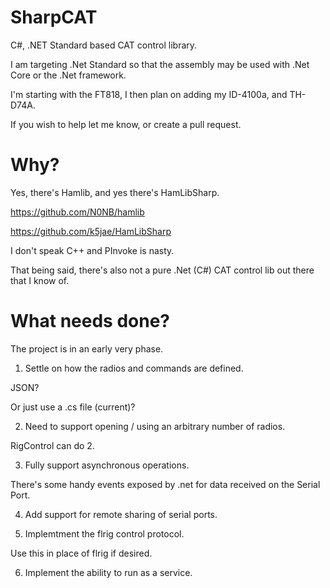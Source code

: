 # SharpCAT
C#, .NET Standard based CAT control library.

I am targeting .Net Standard so that the assembly may be used with .Net Core or the .Net framework.

I'm starting with the FT818, I then plan on adding my ID-4100a, and TH-D74A.

If you wish to help let me know, or create a pull request.

# Why?
Yes, there's Hamlib, and yes there's HamLibSharp.

https://github.com/N0NB/hamlib

https://github.com/k5jae/HamLibSharp

I don't speak C++ and PInvoke is nasty.

That being said, there's also not a pure .Net (C#) CAT control lib out there that I know of.

# What needs done?
The project is in an early very phase.
1. Settle on how the radios and commands are defined.

  JSON?
  
  Or just use a .cs file (current)?
  
2. Need to support opening / using an arbitrary number of radios.

  RigControl can do 2.
  
3. Fully support asynchronous operations.

  There's some handy events exposed by .net for data received on the Serial Port.
  
4. Add support for remote sharing of serial ports.

5. Implemtment the flrig control protocol.
  
  Use this in place of flrig if desired.

6. Implement the ability to run as a service.
